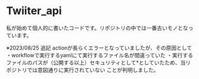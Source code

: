 # Twiiter_api
私が始めて個人的に書いたコードです。リポジトリの中では一番古いモノとなっています。

※2023/08/25 追記
actionが長らくエラーとなっていましたが、その原因として
・workflowで実行するyamlにて実行するファイル名が間違っていた
・実行するファイルのパスが（公開する以上）セキュリティとして*としていたため、当リポジトリでは意図通りに実行されていない
ことが判明しました。
